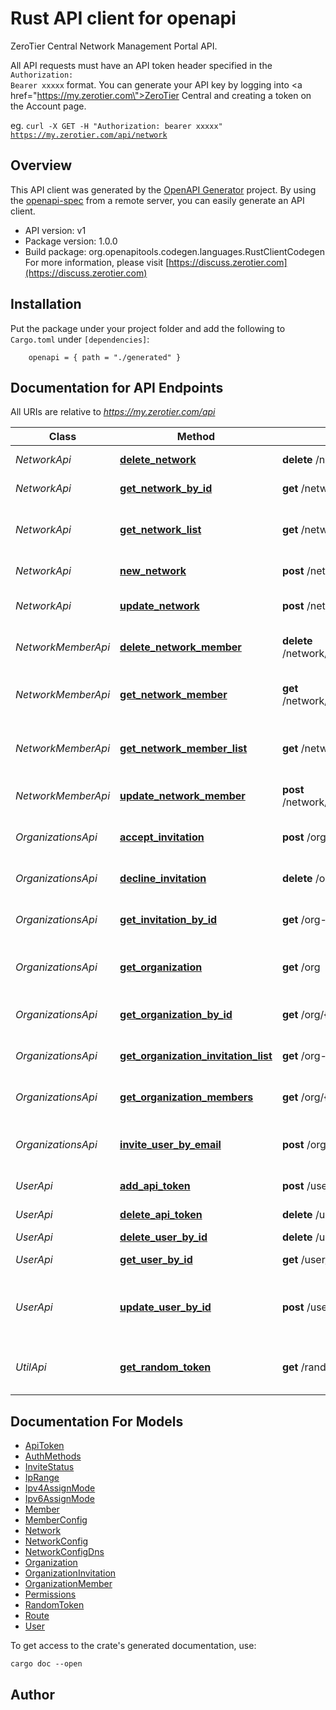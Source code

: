 # Rust API client for openapi

ZeroTier Central Network Management Portal API.<p>All API requests must have an API token header specified in the <code>Authorization: Bearer xxxxx</code> format.  You can generate your API key by logging into <a href=\"https://my.zerotier.com\">ZeroTier Central</a> and creating a token on the Account page.</p><p>eg. <code>curl -X GET -H \"Authorization: bearer xxxxx\" https://my.zerotier.com/api/network</code></p>

## Overview

This API client was generated by the [OpenAPI Generator](https://openapi-generator.tech) project.  By using the [openapi-spec](https://openapis.org) from a remote server, you can easily generate an API client.

- API version: v1
- Package version: 1.0.0
- Build package: org.openapitools.codegen.languages.RustClientCodegen
For more information, please visit [https://discuss.zerotier.com](https://discuss.zerotier.com)

## Installation

Put the package under your project folder and add the following to `Cargo.toml` under `[dependencies]`:

```
    openapi = { path = "./generated" }
```

## Documentation for API Endpoints

All URIs are relative to *https://my.zerotier.com/api*

Class | Method | HTTP request | Description
------------ | ------------- | ------------- | -------------
*NetworkApi* | [**delete_network**](docs/NetworkApi.md#delete_network) | **delete** /network/{networkID} | delete network
*NetworkApi* | [**get_network_by_id**](docs/NetworkApi.md#get_network_by_id) | **get** /network/{networkID} | Get network by ID
*NetworkApi* | [**get_network_list**](docs/NetworkApi.md#get_network_list) | **get** /network | Returns a list of Networks you have access to.
*NetworkApi* | [**new_network**](docs/NetworkApi.md#new_network) | **post** /network | Create a new network.
*NetworkApi* | [**update_network**](docs/NetworkApi.md#update_network) | **post** /network/{networkID} | update network configuration
*NetworkMemberApi* | [**delete_network_member**](docs/NetworkMemberApi.md#delete_network_member) | **delete** /network/{networkID}/member/{memberID} | Delete a network member
*NetworkMemberApi* | [**get_network_member**](docs/NetworkMemberApi.md#get_network_member) | **get** /network/{networkID}/member/{memberID} | Return an individual member on a network
*NetworkMemberApi* | [**get_network_member_list**](docs/NetworkMemberApi.md#get_network_member_list) | **get** /network/{networkID}/member | Returns a list of Members on the network.
*NetworkMemberApi* | [**update_network_member**](docs/NetworkMemberApi.md#update_network_member) | **post** /network/{networkID}/member/{memberID} | Modify a network member
*OrganizationsApi* | [**accept_invitation**](docs/OrganizationsApi.md#accept_invitation) | **post** /org-invitation/{inviteID} | Accept organization invitation
*OrganizationsApi* | [**decline_invitation**](docs/OrganizationsApi.md#decline_invitation) | **delete** /org-invitation/{inviteID} | Decline organization invitation
*OrganizationsApi* | [**get_invitation_by_id**](docs/OrganizationsApi.md#get_invitation_by_id) | **get** /org-invitation/{inviteID} | Get organization invitation
*OrganizationsApi* | [**get_organization**](docs/OrganizationsApi.md#get_organization) | **get** /org | Get the current user's organization
*OrganizationsApi* | [**get_organization_by_id**](docs/OrganizationsApi.md#get_organization_by_id) | **get** /org/{orgID} | Get organization by ID
*OrganizationsApi* | [**get_organization_invitation_list**](docs/OrganizationsApi.md#get_organization_invitation_list) | **get** /org-invitation | Get list of organization invitations
*OrganizationsApi* | [**get_organization_members**](docs/OrganizationsApi.md#get_organization_members) | **get** /org/{orgID}/user | Get list of organization members
*OrganizationsApi* | [**invite_user_by_email**](docs/OrganizationsApi.md#invite_user_by_email) | **post** /org-invitation | Invite a user to your organization by email
*UserApi* | [**add_api_token**](docs/UserApi.md#add_api_token) | **post** /user/{userID}/token | Add an API token
*UserApi* | [**delete_api_token**](docs/UserApi.md#delete_api_token) | **delete** /user/{userID}/token/{tokenName} | Delete API Token
*UserApi* | [**delete_user_by_id**](docs/UserApi.md#delete_user_by_id) | **delete** /user/{userID} | Delete user
*UserApi* | [**get_user_by_id**](docs/UserApi.md#get_user_by_id) | **get** /user/{userID} | Get user record
*UserApi* | [**update_user_by_id**](docs/UserApi.md#update_user_by_id) | **post** /user/{userID} | Update user record (SMS number or Display Name only)
*UtilApi* | [**get_random_token**](docs/UtilApi.md#get_random_token) | **get** /randomToken | Get a random 32 character token


## Documentation For Models

 - [ApiToken](docs/ApiToken.md)
 - [AuthMethods](docs/AuthMethods.md)
 - [InviteStatus](docs/InviteStatus.md)
 - [IpRange](docs/IpRange.md)
 - [Ipv4AssignMode](docs/Ipv4AssignMode.md)
 - [Ipv6AssignMode](docs/Ipv6AssignMode.md)
 - [Member](docs/Member.md)
 - [MemberConfig](docs/MemberConfig.md)
 - [Network](docs/Network.md)
 - [NetworkConfig](docs/NetworkConfig.md)
 - [NetworkConfigDns](docs/NetworkConfigDns.md)
 - [Organization](docs/Organization.md)
 - [OrganizationInvitation](docs/OrganizationInvitation.md)
 - [OrganizationMember](docs/OrganizationMember.md)
 - [Permissions](docs/Permissions.md)
 - [RandomToken](docs/RandomToken.md)
 - [Route](docs/Route.md)
 - [User](docs/User.md)


To get access to the crate's generated documentation, use:

```
cargo doc --open
```

## Author



